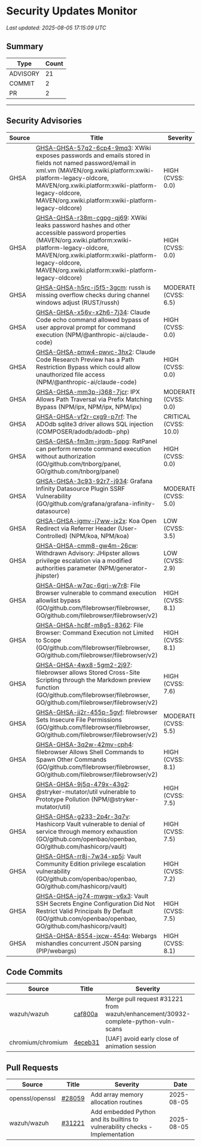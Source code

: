 # Security Updates Monitor

*Last updated: 2025-08-05 17:15:09 UTC*

## Summary
| Type | Count |
|------|-------|
| ADVISORY | 21 |
| COMMIT | 2 |
| PR | 2 |

---

## Security Advisories

| Source | Title | Severity | Date |
|--------|-------|----------|------|
| GHSA | [GHSA-GHSA-57q2-6cp4-9mq3](https://github.com/advisories/GHSA-57q2-6cp4-9mq3): XWiki exposes passwords and emails stored in fields not named password/email in xml.vm (MAVEN/org.xwiki.platform:xwiki-platform-legacy-oldcore, MAVEN/org.xwiki.platform:xwiki-platform-legacy-oldcore, MAVEN/org.xwiki.platform:xwiki-platform-legacy-oldcore) | HIGH (CVSS: 0.0) | 2025-08-05 |
| GHSA | [GHSA-GHSA-r38m-cgpg-qj69](https://github.com/advisories/GHSA-r38m-cgpg-qj69): XWiki leaks password hashes and other accessible password properties (MAVEN/org.xwiki.platform:xwiki-platform-legacy-oldcore, MAVEN/org.xwiki.platform:xwiki-platform-legacy-oldcore, MAVEN/org.xwiki.platform:xwiki-platform-legacy-oldcore) | HIGH (CVSS: 0.0) | 2025-08-05 |
| GHSA | [GHSA-GHSA-h5rc-j5f5-3gcm](https://github.com/advisories/GHSA-h5rc-j5f5-3gcm): russh is missing overflow checks during channel windows adjust (RUST/russh) | MODERATE (CVSS: 6.5) | 2025-08-04 |
| GHSA | [GHSA-GHSA-x56v-x2h6-7j34](https://github.com/advisories/GHSA-x56v-x2h6-7j34): Claude Code echo command allowed bypass of user approval prompt for command execution (NPM/@anthropic-ai/claude-code) | HIGH (CVSS: 0.0) | 2025-08-04 |
| GHSA | [GHSA-GHSA-pmw4-pwvc-3hx2](https://github.com/advisories/GHSA-pmw4-pwvc-3hx2): Claude Code Research Preview has a Path Restriction Bypass which could allow unauthorized file access (NPM/@anthropic-ai/claude-code) | HIGH (CVSS: 0.0) | 2025-08-04 |
| GHSA | [GHSA-GHSA-mm3p-j368-7jcr](https://github.com/advisories/GHSA-mm3p-j368-7jcr): IPX Allows Path Traversal via Prefix Matching Bypass (NPM/ipx, NPM/ipx, NPM/ipx) | MODERATE (CVSS: 0.0) | 2025-08-04 |
| GHSA | [GHSA-GHSA-vf2r-cxg9-p7rf](https://github.com/advisories/GHSA-vf2r-cxg9-p7rf): The ADOdb sqlite3 driver allows SQL injection (COMPOSER/adodb/adodb-php) | CRITICAL (CVSS: 10.0) | 2025-08-04 |
| GHSA | [GHSA-GHSA-fm3m-jrgm-5ppg](https://github.com/advisories/GHSA-fm3m-jrgm-5ppg): RatPanel can perform remote command execution without authorization (GO/github.com/tnborg/panel, GO/github.com/tnborg/panel) | HIGH (CVSS: 0.0) | 2025-08-04 |
| GHSA | [GHSA-GHSA-3c93-92r7-j934](https://github.com/advisories/GHSA-3c93-92r7-j934): Grafana Infinity Datasource Plugin SSRF Vulnerability (GO/github.com/grafana/grafana-infinity-datasource) | MODERATE (CVSS: 5.0) | 2025-08-04 |
| GHSA | [GHSA-GHSA-jgmv-j7ww-jx2x](https://github.com/advisories/GHSA-jgmv-j7ww-jx2x): Koa Open Redirect via Referrer Header (User-Controlled) (NPM/koa, NPM/koa) | LOW (CVSS: 3.5) | 2025-07-29 |
| GHSA | [GHSA-GHSA-cmm8-gw4m-26cw](https://github.com/advisories/GHSA-cmm8-gw4m-26cw): Withdrawn Advisory: JHipster allows privilege escalation via a modified authorities parameter (NPM/generator-jhipster) | LOW (CVSS: 2.9) | 2025-07-25 |
| GHSA | [GHSA-GHSA-w7qc-6grj-w7r8](https://github.com/advisories/GHSA-w7qc-6grj-w7r8): File Browser vulnerable to command execution allowlist bypass (GO/github.com/filebrowser/filebrowser, GO/github.com/filebrowser/filebrowser/v2) | HIGH (CVSS: 8.1) | 2025-06-30 |
| GHSA | [GHSA-GHSA-hc8f-m8g5-8362](https://github.com/advisories/GHSA-hc8f-m8g5-8362): File Browser: Command Execution not Limited to Scope (GO/github.com/filebrowser/filebrowser, GO/github.com/filebrowser/filebrowser/v2) | HIGH (CVSS: 8.1) | 2025-06-30 |
| GHSA | [GHSA-GHSA-4wx8-5gm2-2j97](https://github.com/advisories/GHSA-4wx8-5gm2-2j97): filebrowser allows Stored Cross-Site Scripting through the Markdown preview function (GO/github.com/filebrowser/filebrowser, GO/github.com/filebrowser/filebrowser/v2) | HIGH (CVSS: 7.6) | 2025-06-27 |
| GHSA | [GHSA-GHSA-jj2r-455p-5gvf](https://github.com/advisories/GHSA-jj2r-455p-5gvf): filebrowser Sets Insecure File Permissions (GO/github.com/filebrowser/filebrowser, GO/github.com/filebrowser/filebrowser/v2) | MODERATE (CVSS: 5.5) | 2025-06-27 |
| GHSA | [GHSA-GHSA-3q2w-42mv-cph4](https://github.com/advisories/GHSA-3q2w-42mv-cph4): filebrowser Allows Shell Commands to Spawn Other Commands (GO/github.com/filebrowser/filebrowser, GO/github.com/filebrowser/filebrowser/v2) | HIGH (CVSS: 8.1) | 2025-06-27 |
| GHSA | [GHSA-GHSA-9j5q-479x-43g2](https://github.com/advisories/GHSA-9j5q-479x-43g2): @stryker-mutator/util vulnerable to Prototype Pollution (NPM/@stryker-mutator/util) | HIGH (CVSS: 7.5) | 2025-02-06 |
| GHSA | [GHSA-GHSA-g233-2p4r-3q7v](https://github.com/advisories/GHSA-g233-2p4r-3q7v): Hashicorp Vault vulnerable to denial of service through memory exhaustion (GO/github.com/openbao/openbao, GO/github.com/hashicorp/vault) | HIGH (CVSS: 7.5) | 2024-10-31 |
| GHSA | [GHSA-GHSA-rr8j-7w34-xp5j](https://github.com/advisories/GHSA-rr8j-7w34-xp5j): Vault Community Edition privilege escalation vulnerability (GO/github.com/openbao/openbao, GO/github.com/hashicorp/vault) | HIGH (CVSS: 7.2) | 2024-10-10 |
| GHSA | [GHSA-GHSA-jg74-mwgw-v6x3](https://github.com/advisories/GHSA-jg74-mwgw-v6x3): Vault SSH Secrets Engine Configuration Did Not Restrict Valid Principals By Default (GO/github.com/openbao/openbao, GO/github.com/hashicorp/vault) | HIGH (CVSS: 7.5) | 2024-09-26 |
| GHSA | [GHSA-GHSA-8554-jxcw-454q](https://github.com/advisories/GHSA-8554-jxcw-454q): Webargs mishandles concurrent JSON parsing (PIP/webargs) | HIGH (CVSS: 8.1) | 2019-03-12 |

## Code Commits

| Source | Title | Severity | Date |
|--------|-------|----------|------|
| wazuh/wazuh | [caf800a](https://github.com/wazuh/wazuh/commit/caf800aa065489cd3c9ed89b92c030dbe04c561a) | Merge pull request #31221 from wazuh/enhancement/30932-complete-python-vuln-scans | 2025-08-05 |
| chromium/chromium | [4eceb31](https://github.com/chromium/chromium/commit/4eceb31b729158d2fa7519b43bf3475eb32c2302) | [UAF] avoid early close of animation session | 2025-08-04 |

## Pull Requests

| Source | Title | Severity | Date |
|--------|-------|----------|------|
| openssl/openssl | [#28059](https://github.com/openssl/openssl/pull/28059) | Add array memory allocation routines | 2025-08-05 |
| wazuh/wazuh | [#31221](https://github.com/wazuh/wazuh/pull/31221) | Add embedded Python and its builtins to vulnerability checks - Implementation | 2025-08-05 |

